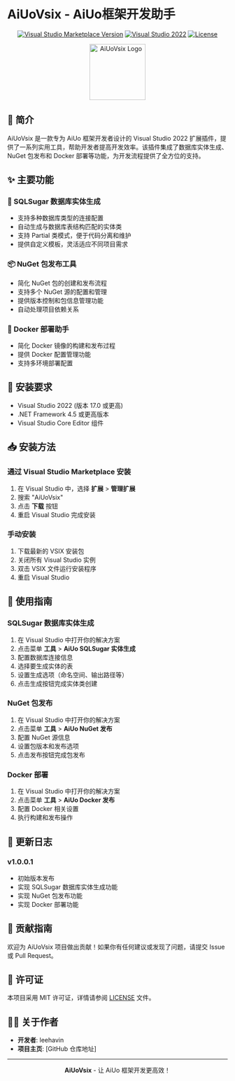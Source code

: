 # AiUoVsix - AiUo框架开发助手

<div align="center">

[![Visual Studio Marketplace Version](https://img.shields.io/badge/VS%20Marketplace-v1.0.0.1-blue.svg)](https://marketplace.visualstudio.com/items?itemName=leehavin.AiUoVsix)
[![Visual Studio 2022](https://img.shields.io/badge/VS-2022-purple.svg)](https://visualstudio.microsoft.com/vs/)
[![License](https://img.shields.io/badge/License-MIT-green.svg)](LICENSE)

<img src="src/AiUoVsix/aiuo-icon-256.ico" alt="AiUoVsix Logo" width="128" height="128">

</div>

## 📝 简介

AiUoVsix 是一款专为 AiUo 框架开发者设计的 Visual Studio 2022 扩展插件，提供了一系列实用工具，帮助开发者提高开发效率。该插件集成了数据库实体生成、NuGet 包发布和 Docker 部署等功能，为开发流程提供了全方位的支持。

## ✨ 主要功能

### 🔄 SQLSugar 数据库实体生成

- 支持多种数据库类型的连接配置
- 自动生成与数据库表结构匹配的实体类
- 支持 Partial 类模式，便于代码分离和维护
- 提供自定义模板，灵活适应不同项目需求

### 📦 NuGet 包发布工具

- 简化 NuGet 包的创建和发布流程
- 支持多个 NuGet 源的配置和管理
- 提供版本控制和包信息管理功能
- 自动处理项目依赖关系

### 🐳 Docker 部署助手

- 简化 Docker 镜像的构建和发布过程
- 提供 Docker 配置管理功能
- 支持多环境部署配置

## 🔧 安装要求

- Visual Studio 2022 (版本 17.0 或更高)
- .NET Framework 4.5 或更高版本
- Visual Studio Core Editor 组件

## 📥 安装方法

### 通过 Visual Studio Marketplace 安装

1. 在 Visual Studio 中，选择 **扩展** > **管理扩展**
2. 搜索 "AiUoVsix"
3. 点击 **下载** 按钮
4. 重启 Visual Studio 完成安装

### 手动安装

1. 下载最新的 VSIX 安装包
2. 关闭所有 Visual Studio 实例
3. 双击 VSIX 文件运行安装程序
4. 重启 Visual Studio

## 🚀 使用指南

### SQLSugar 数据库实体生成

1. 在 Visual Studio 中打开你的解决方案
2. 点击菜单 **工具** > **AiUo SQLSugar 实体生成**
3. 配置数据库连接信息
4. 选择要生成实体的表
5. 设置生成选项（命名空间、输出路径等）
6. 点击生成按钮完成实体类创建

### NuGet 包发布

1. 在 Visual Studio 中打开你的解决方案
2. 点击菜单 **工具** > **AiUo NuGet 发布**
3. 配置 NuGet 源信息
4. 设置包版本和发布选项
5. 点击发布按钮完成包发布

### Docker 部署

1. 在 Visual Studio 中打开你的解决方案
2. 点击菜单 **工具** > **AiUo Docker 发布**
3. 配置 Docker 相关设置
4. 执行构建和发布操作

## 🔄 更新日志

### v1.0.0.1
- 初始版本发布
- 实现 SQLSugar 数据库实体生成功能
- 实现 NuGet 包发布功能
- 实现 Docker 部署功能

## 🤝 贡献指南

欢迎为 AiUoVsix 项目做出贡献！如果你有任何建议或发现了问题，请提交 Issue 或 Pull Request。

## 📄 许可证

本项目采用 MIT 许可证，详情请参阅 [LICENSE](LICENSE) 文件。

## 👨‍💻 关于作者

- **开发者**: leehavin
- **项目主页**: [GitHub 仓库地址]

---

<div align="center">

**AiUoVsix** - 让 AiUo 框架开发更高效！

</div>